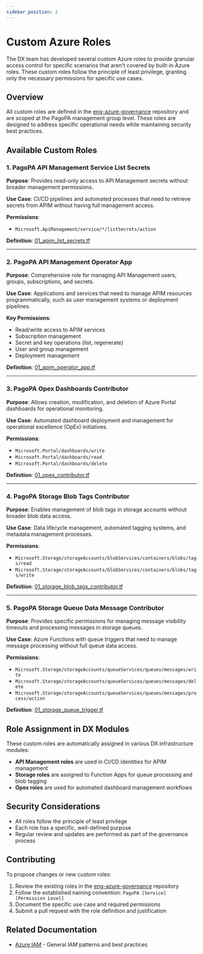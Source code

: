 ```yaml
---
sidebar_position: 2
---
```


# Custom Azure Roles

The DX team has developed several custom Azure roles to provide granular access
control for specific scenarios that aren't covered by built-in Azure roles.
These custom roles follow the principle of least privilege, granting only the
necessary permissions for specific use cases.

## Overview

All custom roles are defined in the
[eng-azure-governance](https://github.com/pagopa/eng-azure-governance)
repository and are scoped at the PagoPA management group level. These roles are
designed to address specific operational needs while maintaining security best
practices.

## Available Custom Roles

### 1. PagoPA API Management Service List Secrets

**Purpose**: Provides read-only access to API Management secrets without broader
management permissions.

**Use Case**: CI/CD pipelines and automated processes that need to retrieve
secrets from APIM without having full management access.

**Permissions**:

- `Microsoft.ApiManagement/service/*/listSecrets/action`

**Definition**:
[01_apim_list_secrets.tf](https://github.com/pagopa/eng-azure-governance/blob/main/src/01_custom_roles/01_apim_list_secrets.tf)

---

### 2. PagoPA API Management Operator App

**Purpose**: Comprehensive role for managing API Management users, groups,
subscriptions, and secrets.

**Use Case**: Applications and services that need to manage APIM resources
programmatically, such as user management systems or deployment pipelines.

**Key Permissions**:

- Read/write access to APIM services
- Subscription management
- Secret and key operations (list, regenerate)
- User and group management
- Deployment management

**Definition**:
[01_apim_operator_app.tf](https://github.com/pagopa/eng-azure-governance/blob/main/src/01_custom_roles/01_apim_operator_app.tf)

---

### 3. PagoPA Opex Dashboards Contributor

**Purpose**: Allows creation, modification, and deletion of Azure Portal
dashboards for operational monitoring.

**Use Case**: Automated dashboard deployment and management for operational
excellence (OpEx) initiatives.

**Permissions**:

- `Microsoft.Portal/dashboards/write`
- `Microsoft.Portal/dashboards/read`
- `Microsoft.Portal/dashboards/delete`

**Definition**:
[01_opex_contributor.tf](https://github.com/pagopa/eng-azure-governance/blob/main/src/01_custom_roles/01_opex_contributor.tf)

---

### 4. PagoPA Storage Blob Tags Contributor

**Purpose**: Enables management of blob tags in storage accounts without broader
blob data access.

**Use Case**: Data lifecycle management, automated tagging systems, and metadata
management processes.

**Permissions**:

- `Microsoft.Storage/storageAccounts/blobServices/containers/blobs/tags/read`
- `Microsoft.Storage/storageAccounts/blobServices/containers/blobs/tags/write`

**Definition**:
[01_storage_blob_tags_contributor.tf](https://github.com/pagopa/eng-azure-governance/blob/main/src/01_custom_roles/01_storage_blob_tags_contributor.tf)

---

### 5. PagoPA Storage Queue Data Message Contributor

**Purpose**: Provides specific permissions for managing message visibility
timeouts and processing messages in storage queues.

**Use Case**: Azure Functions with queue triggers that need to manage message
processing without full queue data access.

**Permissions**:

- `Microsoft.Storage/storageAccounts/queueServices/queues/messages/write`
- `Microsoft.Storage/storageAccounts/queueServices/queues/messages/delete`
- `Microsoft.Storage/storageAccounts/queueServices/queues/messages/process/action`

**Definition**:
[01_storage_queue_trigger.tf](https://github.com/pagopa/eng-azure-governance/blob/main/src/01_custom_roles/01_storage_queue_trigger.tf)

## Role Assignment in DX Modules

These custom roles are automatically assigned in various DX infrastructure
modules:

- **API Management roles** are used in CI/CD identities for APIM management
- **Storage roles** are assigned to Function Apps for queue processing and blob
  tagging
- **Opex roles** are used for automated dashboard management workflows

## Security Considerations

- All roles follow the principle of least privilege
- Each role has a specific, well-defined purpose
- Regular review and updates are performed as part of the governance process

## Contributing

To propose changes or new custom roles:

1. Review the existing roles in the
   [eng-azure-governance](https://github.com/pagopa/eng-azure-governance)
   repository
2. Follow the established naming convention:
   `PagoPA [Service] [Permission Level]`
3. Document the specific use case and required permissions
4. Submit a pull request with the role definition and justification

## Related Documentation

- [Azure IAM](./azure-iam.md) - General IAM patterns and best practices
